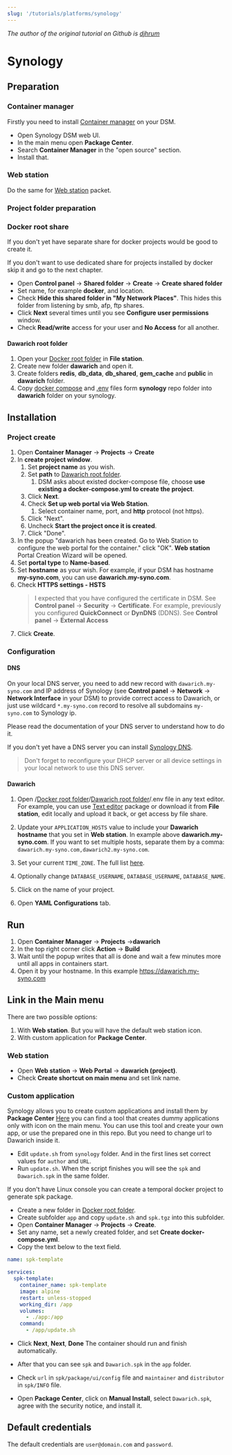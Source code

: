 ```yaml
---
slug: '/tutorials/platforms/synology'
---
```


*The author of the original tutorial on Github is [djhrum](https://github.com/djhrum)*

# Synology

## Preparation

### Container manager
Firstly you need to install [Container manager](https://www.synology.com/en-global/dsm/feature/container-manager) on your DSM.

- Open Synology DSM web UI.
- In the main menu open **Package Center**.
- Search **Container Manager** in the "open source" section.
- Install that.

### Web station
Do the same for [Web station](https://www.synology.com/en-global/dsm/packages/WebStation) packet.

### Project folder preparation

### Docker root share

If you don't yet have separate share for docker projects would be good to create it.

If you don't want to use dedicated share for projects installed by docker skip it and go to the next chapter.

- Open **Control panel** -> **Shared folder** -> **Create** -> **Create shared folder**
- Set name, for example **docker**, and location.
- Check **Hide this shared folder in "My Network Places"**. This hides this folder from listening by smb, afp, ftp shares.
- Click **Next** several times until you see **Configure user permissions** window.
- Check **Read/write** access for your user and **No Access** for all another.

#### Dawarich root folder

1. Open your [Docker root folder](#docker-root-share) in **File station**.
2. Create new folder **dawarich** and open it.
3. Create folders **redis**, **db_data**, **db_shared**, **gem_cache** and **public** in **dawarich** folder.
4. Copy [docker compose](https://github.com/Freika/dawarich/blob/master/docs/synology/docker-compose.yml) and [.env](https://github.com/Freika/dawarich/blob/master/docs/synology/.env) files form **synology** repo folder into **dawarich** folder on your synology.

## Installation

### Project create

1. Open **Container Manager** -> **Projects** -> **Create**
2. In **create project window**.
   1. Set **project name** as you wish.
   2. Set **path** to [Dawarich root folder](#dawarich-root-folder).
      1. DSM asks about existed docker-compose file, choose **use existing a docker-compose.yml to create the project**.
   3. Click **Next**.
   4. Check **Set up web portal via Web Station**.
      1. Select container name, port, and **http** protocol (not https).
   5. Click "Next".
   6. Uncheck **Start the project once it is created**.
   7. Click "Done".
3. In the popup "dawarich has been created. Go to Web Station to configure the web portal for the container." click "OK". **Web station** Portal Creation Wizard will be opened.
4. Set **portal type** to  **Name-based**.
5. Set **hostname** as your wish. For example, if your DSM has hostname **my-syno.com**, you can use **dawarich.my-syno.com**.
6. Check **HTTPS settings - HSTS**
   >I expected that you have configured the certificate in DSM. See **Control panel** -> **Security** -> **Certificate**. For example, previously you configured **QuickConnect** or **DynDNS** (DDNS). See **Control panel** -> **External Access**
7. Click **Create**.

### Configuration

#### DNS

On your local DNS server, you need to add new record with `dawarich.my-syno.com` and IP address of Synology (see **Control panel** -> **Network** -> **Network Interface** in your DSM) to provide correct access to Dawarich, or just use wildcard `*.my-syno.com` record to resolve all subdomains `my-syno.com` to Synology ip.

Please read the documentation of your DNS server to understand how to do it.

If you don't yet have a DNS server you can install [Synology DNS](https://www.synology.com/en-global/dsm/packages/DNSServer).
>Don't forget to reconfigure your DHCP server or all device settings in your local network to use this DNS server.

#### Dawarich

1. Open /[Docker root folder](#docker-root-share)/[Dawarich root folder](#dawarich-root-folder)/.env file in any text editor. For example, you can use [Text editor](https://www.synology.com/en-global/dsm/packages/TextEditor) package or download it from **File station**, edit locally and upload it back, or get access by file share.
2. Update your `APPLICATION_HOSTS` value to include your **Dawarich hostname** that you set in **Web station**. In example above **dawarich.my-syno.com**. If you want to set multiple hosts, separate them by a comma: `dawarich.my-syno.com,dawarich2.my-syno.com`.
3. Set your current `TIME_ZONE`. The full list [here](https://github.com/Freika/dawarich/issues/27#issuecomment-2094721396).
4. Optionally change `DATABASE_USERNAME`, `DATABASE_USERNAME`, `DATABASE_NAME`.

5. Click on the name of your project.
6. Open **YAML Configurations** tab.

## Run

1. Open  **Container Manager** -> **Projects** ->**dawarich**
2. In the top right corner click **Action** -> **Build**
3. Wait until the popup writes that all is done and wait a few minutes more until all apps in containers start.
4. Open it by your hostname. In this example https://dawarich.my-syno.com

## Link in the Main menu

There are two possible options:
1. With **Web station**. But you will have the default web station icon.
2. With custom application for **Package Center**.

### Web station

- Open **Web station** -> **Web Portal** -> **dawarich (project)**.
- Check **Create shortcut on main menu** and set link name.

### Custom application

Synology allows you to create custom applications and install them by **Package Center**
[Here](https://github.com/vletroye/Mods) you can find a tool that creates dummy applications only with icon on the main menu.
You can use this tool and create your own app, or use the prepared one in this repo. But you need to change url to Dawarich inside it.

- Edit `update.sh` from `synology` folder. And in the first lines set correct values for `author` and `URL`.
- Run  `update.sh`. When the script finishes you will see the `spk` and `Dawarich.spk` in the same folder.

If you don't have Linux console you can create a temporal docker project to generate spk package.
- Create a new folder in [Docker root folder](#docker-root-share).
- Create subfolder `app` and  copy `update.sh` and `spk.tgz` into this subfolder.
- Open **Container Manager** -> **Projects** -> **Create**.
- Set any name, set a newly created folder, and set **Create docker-compose.yml**.
- Copy the text below to the text field.
```yaml
name: spk-template

services:
  spk-template:
    container_name: spk-template
    image: alpine
    restart: unless-stopped
    working_dir: /app
    volumes:
      - ./app:/app
    command:
      - /app/update.sh
```
- Click **Next**, **Next**, **Done**
The container should run and finish automatically.
- After that you can see `spk` and `Dawarich.spk` in the `app` folder.


- Check `url` in `spk/package/ui/config` file and `maintainer` and `distributor` in `spk/INFO` file.
- Open **Package Center**, click on **Manual Install**, select `Dawarich.spk`, agree with the security notice, and install it.

## Default credentials

The default credentials are `user@domain.com` and `password`.
